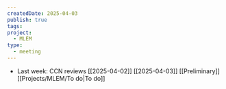 ```yaml
---
createdDate: 2025-04-03
publish: true
tags: 
project:
  - MLEM
type:
  - meeting
---
```

- Last week: CCN reviews
[[2025-04-02]]
[[2025-04-03]]
[[Preliminary]]
[[Projects/MLEM/To do|To do]]

